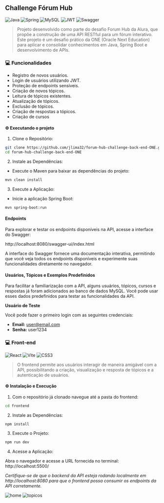 ## Challenge Fórum Hub


![Java](https://img.shields.io/badge/Java-ED8B00?style=for-the-badge&logo=java&logoColor=white) ![Spring](https://img.shields.io/badge/Spring-6DB33F?style=for-the-badge&logo=spring&logoColor=white) ![MySQL](https://img.shields.io/badge/mysql-4479A1.svg?style=for-the-badge&logo=mysql&logoColor=white) ![JWT](https://img.shields.io/badge/JWT-black?style=for-the-badge&logo=JSON%20web%20tokens) ![Swagger](https://img.shields.io/badge/-Swagger-%23Clojure?style=for-the-badge&logo=swagger&logoColor=white)

> Projeto desenvolvido como parte do desafio Forum Hub da Alura, que propõe a construção de uma API RESTful para um fórum interativo. Este projeto é um desafio prático da ONE (Oracle Next Education) para aplicar e consolidar conhecimentos em Java, Spring Boot e desenvolvimento de APIs.

### 💻 Funcionalidades

- Registro de novos usuários.
- Login de usuários utilizando JWT.
- Proteção de endpoints sensíveis.
- Criação de novos tópicos.
- Leitura de tópicos existentes.
- Atualização de tópicos.
- Exclusão de tópicos.
- Criação de respostas a tópicos.
- Criação de cursos


#### ⚙️ Executando o projeto

1. Clone o Repositório:
```bash
git clone https://github.com/jlima32/forum-hub-challenge-back-end-ONE.git
cd forum-hub-challenge-back-end-ONE
```

2. Instale as Dependências:
- Execute o Maven para baixar as dependências do projeto:
```bash
mvn clean install
```

3. Execute a Aplicação:
- Inicie a aplicação Spring Boot:
```bash
mvn spring-boot:run
```

#### Endpoints
Para explorar e testar os endpoints disponíveis na API, acesse a interface do Swagger:

http://localhost:8080/swagger-ui/index.html

A interface do Swagger fornece uma documentação interativa, permitindo que você veja todos os endpoints disponíveis e experimente suas funcionalidades diretamente no navegador.

#### Usuários, Tópicos e Exemplos Predefinidos
Para facilitar a familiarização com a API, alguns usuários, tópicos, cursos e respostas já foram adicionados ao banco de dados MySQL. Você pode usar esses dados predefinidos para testar as funcionalidades da API.

**Usuário de Teste**

Você pode fazer o primeiro login com as seguintes credenciais:
- **Email:** user@email.com
- **Senha:** user1234

### 💻 Front-end

![React](https://img.shields.io/badge/react-%2320232a.svg?style=for-the-badge&logo=react&logoColor=%2361DAFB) ![Vite](https://img.shields.io/badge/vite-%23646CFF.svg?style=for-the-badge&logo=vite&logoColor=white) ![CSS3](https://img.shields.io/badge/css3-%231572B6.svg?style=for-the-badge&logo=css3&logoColor=white)

>O frontend permite aos usuários interagir de maneira amigável com a API, possibilitando a criação, visualização e resposta de tópicos e a autenticação de usuários.

#### ⚙️ Instalação e Execução


1. Com o repositório já clonado navegue até a pasta do frontend:
```bash
cd frontend
```

2. Instale as Dependências:
```bash
npm install
```

3. Execute o Projeto:
```bash
npm run dev
```

4. Acesse a Aplicação:

Abra o navegador e acesse a URL fornecida no terminal: http://localhost:5500/

*Certifique-se de que o backend da API esteja rodando localmente em http://localhost:8080 para que o frontend possa consumir os endpoints da API corretamente.*

![home](https://github.com/jlima32/forum-hub-challenge-back-end-ONE/assets/110911412/68740e29-19b9-4688-ae25-dce6e2fe5e83) ![topicos](https://github.com/jlima32/forum-hub-challenge-back-end-ONE/assets/110911412/d907beae-5b3f-4c77-92b3-7505f4a6f761)



